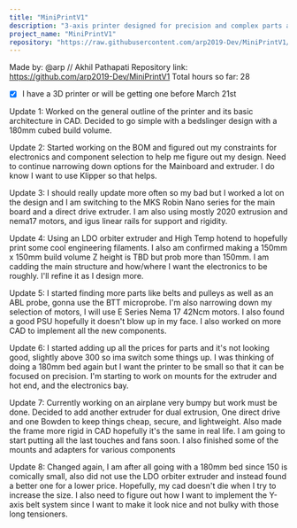 ```yaml
---
title: "MiniPrintV1"
description: "3-axis printer designed for precision and complex parts and maybe even a swappable tool head"
project_name: "MiniPrintV1"
repository: "https://raw.githubusercontent.com/arp2019-Dev/MiniPrintV1/refs/heads/main/JOURNAL.md"
---
```

Made by: @arp // Akhil Pathapati
Repository link: https://github.com/arp2019-Dev/MiniPrintV1
Total hours so far: 28

- [x] I have a 3D printer or will be getting one before March 21st

Update 1:
Worked on the general outline of the printer and its basic architecture in CAD. Decided to go simple with a bedslinger design with a 180mm cubed build volume.

Update 2:
Started working on the BOM and figured out my constraints for electronics and component selection to help me figure out my design. Need to continue narrowing down options for the Mainboard and extruder. I do know I want to use Klipper so that helps.

Update 3:
I should really update more often so my bad but I worked a lot on the design and I am switching to the MKS Robin Nano series for the main board and a direct drive extruder. I am also using mostly 2020 extrusion and nema17 motors, and igus linear rails for support and rigidity.

Update 4: 
Using an LDO orbiter extruder and High Temp hotend to hopefully print some cool engineering filaments. I also am confirmed making a 150mm x 150mm build volume Z height is TBD but prob more than 150mm. I am cadding the main structure and how/where I want the electronics to be roughly. I'll refine it as I design more.

Update 5:
I started finding more parts like belts and pulleys as well as an ABL probe, gonna use the BTT microprobe. I'm also narrowing down my selection of motors, I will use E Series Nema 17 42Ncm motors. I also found a good PSU hopefully it doesn't blow up in my face. I also worked on more CAD to implement all the new components.

Update 6:
I started adding up all the prices for parts and it's not looking good, slightly above 300 so ima switch some things up. I was thinking of doing a 180mm bed again but I want the printer to be small so that it can be focused on precision. I'm starting to work on mounts for the extruder and hot end, and the electronics bay.

Update 7: 
Currently working on an airplane very bumpy but work must be done. Decided to add another extruder for dual extrusion, One direct drive and one Bowden to keep things cheap, secure, and lightweight. Also made the frame more rigid in CAD hopefully it's the same in real life. I am going to start putting all the last touches and fans soon. I also finished some of the mounts and adapters for various components 

Update 8:
Changed again, I am after all going with a 180mm bed since 150 is comically small, also did not use the LDO orbiter extruder and instead found a better one for a lower price. Hopefully, my cad doesn't die when I try to increase the size. I also need to figure out how I want to implement the Y-axis belt system since I want to make it look nice and not bulky with those long tensioners.
